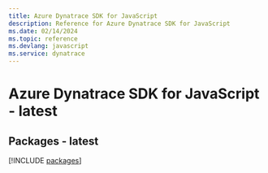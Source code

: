 ```yaml
---
title: Azure Dynatrace SDK for JavaScript
description: Reference for Azure Dynatrace SDK for JavaScript
ms.date: 02/14/2024
ms.topic: reference
ms.devlang: javascript
ms.service: dynatrace
---
```

# Azure Dynatrace SDK for JavaScript - latest
## Packages - latest
[!INCLUDE [packages](dynatrace-index.md)]